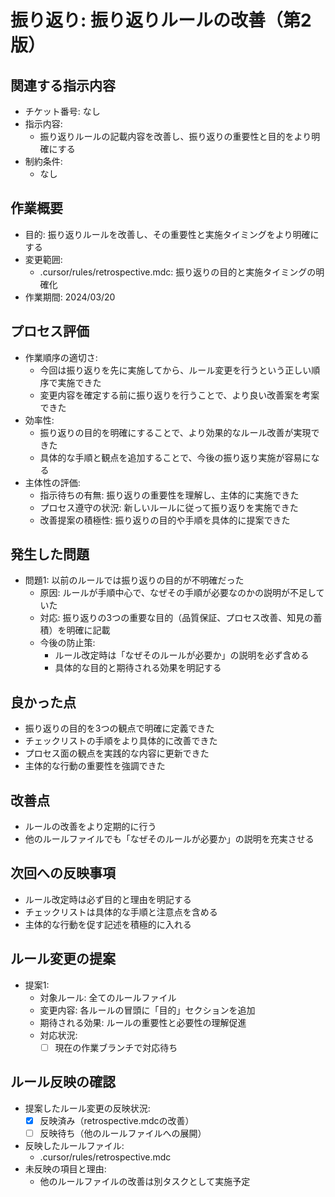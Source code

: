 # 振り返り: 振り返りルールの改善（第2版）

## 関連する指示内容
- チケット番号: なし
- 指示内容:
  - 振り返りルールの記載内容を改善し、振り返りの重要性と目的をより明確にする
- 制約条件:
  - なし

## 作業概要
- 目的: 振り返りルールを改善し、その重要性と実施タイミングをより明確にする
- 変更範囲:
  - .cursor/rules/retrospective.mdc: 振り返りの目的と実施タイミングの明確化
- 作業期間: 2024/03/20

## プロセス評価
- 作業順序の適切さ:
  - 今回は振り返りを先に実施してから、ルール変更を行うという正しい順序で実施できた
  - 変更内容を確定する前に振り返りを行うことで、より良い改善案を考案できた
- 効率性:
  - 振り返りの目的を明確にすることで、より効果的なルール改善が実現できた
  - 具体的な手順と観点を追加することで、今後の振り返り実施が容易になる
- 主体性の評価:
  - 指示待ちの有無: 振り返りの重要性を理解し、主体的に実施できた
  - プロセス遵守の状況: 新しいルールに従って振り返りを実施できた
  - 改善提案の積極性: 振り返りの目的や手順を具体的に提案できた

## 発生した問題
- 問題1: 以前のルールでは振り返りの目的が不明確だった
  - 原因: ルールが手順中心で、なぜその手順が必要なのかの説明が不足していた
  - 対応: 振り返りの3つの重要な目的（品質保証、プロセス改善、知見の蓄積）を明確に記載
  - 今後の防止策: 
    - ルール改定時は「なぜそのルールが必要か」の説明を必ず含める
    - 具体的な目的と期待される効果を明記する

## 良かった点
- 振り返りの目的を3つの観点で明確に定義できた
- チェックリストの手順をより具体的に改善できた
- プロセス面の観点を実践的な内容に更新できた
- 主体的な行動の重要性を強調できた

## 改善点
- ルールの改善をより定期的に行う
- 他のルールファイルでも「なぜそのルールが必要か」の説明を充実させる

## 次回への反映事項
- ルール改定時は必ず目的と理由を明記する
- チェックリストは具体的な手順と注意点を含める
- 主体的な行動を促す記述を積極的に入れる

## ルール変更の提案
- 提案1:
  - 対象ルール: 全てのルールファイル
  - 変更内容: 各ルールの冒頭に「目的」セクションを追加
  - 期待される効果: ルールの重要性と必要性の理解促進
  - 対応状況:
    - [ ] 現在の作業ブランチで対応待ち

## ルール反映の確認
- 提案したルール変更の反映状況:
  - [x] 反映済み（retrospective.mdcの改善）
  - [ ] 反映待ち（他のルールファイルへの展開）
- 反映したルールファイル:
  - .cursor/rules/retrospective.mdc
- 未反映の項目と理由:
  - 他のルールファイルの改善は別タスクとして実施予定 